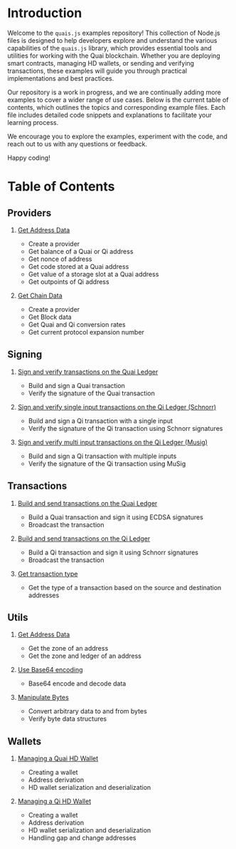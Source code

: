 # Introduction

Welcome to the `quais.js` examples repository! This collection of Node.js files is designed to help developers explore and understand the various capabilities of the `quais.js` library, which provides essential tools and utilities for working with the Quai blockchain. Whether you are deploying smart contracts, managing HD wallets, or sending and verifying transactions, these examples will guide you through practical implementations and best practices.

Our repository is a work in progress, and we are continually adding more examples to cover a wider range of use cases. Below is the current table of contents, which outlines the topics and corresponding example files. Each file includes detailed code snippets and explanations to facilitate your learning process.

We encourage you to explore the examples, experiment with the code, and reach out to us with any questions or feedback.

Happy coding!

# Table of Contents

## Providers

1. [Get Address Data](providers/get-address-data.js)

    - Create a provider
    - Get balance of a Quai or Qi address
    - Get nonce of address
    - Get code stored at a Quai address
    - Get value of a storage slot at a Quai address
    - Get outpoints of Qi address

2. [Get Chain Data](providers/get-chain-data.js)

    - Create a provider
    - Get Block data
    - Get Quai and Qi conversion rates
    - Get current protocol expansion number

## Signing

1. [Sign and verify transactions on the Quai Ledger](sigining/sign-verify-quai.js)

    - Build and sign a Quai transaction
    - Verify the signature of the Quai transaction

2. [Sign and verify single input transactions on the Qi Ledger (Schnorr)](signing/sign-verify-qi-schnorr.js)

    - Build and sign a Qi transaction with a single input
    - Verify the signature of the Qi transaction using Schnorr signatures

3. [Sign and verify multi input transactions on the Qi Ledger (Musig)](signing/sign-verify-qi-musig.js)

    - Build and sign a Qi transaction with multiple inputs
    - Verify the signature of the Qi transaction using MuSig

## Transactions

1. [Build and send transactions on the Quai Ledger](transactions/send-quai-tx.js)

    - Build a Quai transaction and sign it using ECDSA signatures
    - Broadcast the transaction

2. [Build and send transactions on the Qi Ledger](transactions/send-qi-tx.js)

    - Build a Qi transaction and sign it using Schnorr signatures
    - Broadcast the transaction

3. [Get transaction type](transactions/get-transaction-type.js)

    - Get the type of a transaction based on the source and destination addresses

## Utils

1. [Get Address Data](utils/get-address-data.js)

    - Get the zone of an address
    - Get the zone and ledger of an address

2. [Use Base64 encoding](utils/base64-encoding.js)

    - Base64 encode and decode data

3. [Manipulate Bytes](utils/bytes.js)

    - Convert arbitrary data to and from bytes
    - Verify byte data structures

## Wallets

1. [Managing a Quai HD Wallet](manage-quai-hdwallet.js)

    - Creating a wallet
    - Address derivation
    - HD wallet serialization and deserialization

2. [Managing a Qi HD Wallet](manage-qi-hdwallet.js)

    - Creating a wallet
    - Address derivation
    - HD wallet serialization and deserialization
    - Handling gap and change addresses
